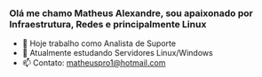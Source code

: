 ### Olá me chamo Matheus Alexandre, sou apaixonado por Infraestrutura, Redes e principalmente Linux 


- 🔭 Hoje trabalho como Analista de Suporte 
- 🌱 Atualmente estudando Servidores Linux/Windows
- 📫 Contato: matheuspro1@hotmail.com

